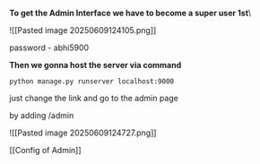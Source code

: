 
**To get the Admin Interface we have to become a super user 1st**\

![[Pasted image 20250609124105.png]]

password - abhi5900

**Then we gonna host the server via command**

`python manage.py runserver localhost:9000`


just change the link and go to the admin page 

by adding /admin

![[Pasted image 20250609124727.png]]



[[Config of Admin]]
